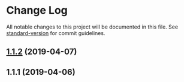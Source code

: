 # Change Log

All notable changes to this project will be documented in this file. See [standard-version](https://github.com/conventional-changelog/standard-version) for commit guidelines.

<a name="1.1.2"></a>
## [1.1.2](https://github.com/ixiaer/icon-logos/compare/v1.1.1...v1.1.2) (2019-04-07)



<a name="1.1.1"></a>
## 1.1.1 (2019-04-06)

